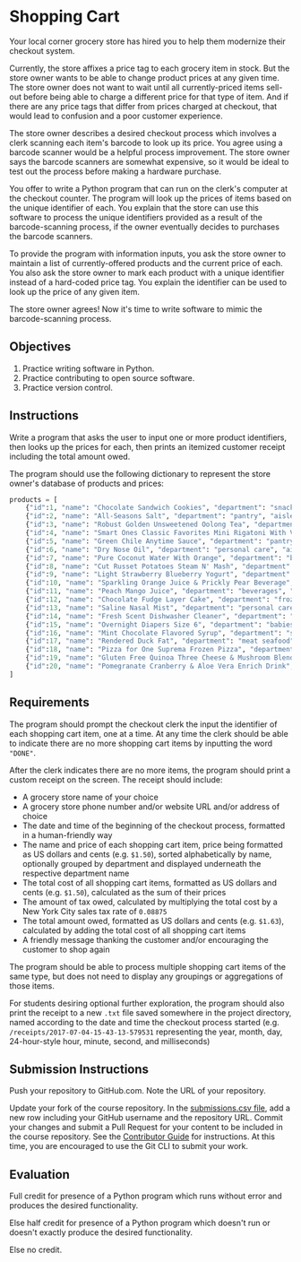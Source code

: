 # Shopping Cart

Your local corner grocery store has hired you to help them modernize their checkout system.

Currently, the store affixes a price tag to each grocery item in stock. But the store owner wants to be able to change product prices at any given time. The store owner does not want to wait until all currently-priced items sell-out before being able to charge a different price for that type of item. And if there are any price tags that differ from prices charged at checkout, that would lead to confusion and a poor customer experience.

The store owner describes a desired checkout process which involves a clerk scanning each item's barcode to look up its price. You agree using a barcode scanner would be a helpful process improvement. The store owner says the barcode scanners are somewhat expensive, so it would be ideal to test out the process before making a hardware purchase.

You offer to write a Python program that can run on the clerk's computer at the checkout counter. The program will look up the prices of items based on the unique identifier of each. You explain that the store can use this software to process the unique identifiers provided as a result of the barcode-scanning process, if the owner eventually decides to purchases the barcode scanners.

To provide the program with information inputs, you ask the store owner to maintain a list of currently-offered products and the current price of each. You also ask the store owner to mark each product with a unique identifier instead of a hard-coded price tag. You explain the identifier can be used to look up the price of any given item.

The store owner agrees! Now it's time to write software to mimic the barcode-scanning process.

## Objectives

  1. Practice writing software in Python.
  1. Practice contributing to open source software.
  1. Practice version control.

## Instructions

Write a program that asks the user to input one or more product identifiers, then looks up the prices for each, then prints an itemized customer receipt including the total amount owed.

The program should use the following dictionary to represent the store owner's database of products and prices:

```py
products = [
    {"id":1, "name": "Chocolate Sandwich Cookies", "department": "snacks", "aisle": "cookies cakes", "price": 3.50},
    {"id":2, "name": "All-Seasons Salt", "department": "pantry", "aisle": "spices seasonings", "price": 4.99},
    {"id":3, "name": "Robust Golden Unsweetened Oolong Tea", "department": "beverages", "aisle": "tea", "price": 2.49},
    {"id":4, "name": "Smart Ones Classic Favorites Mini Rigatoni With Vodka Cream Sauce", "department": "frozen", "aisle": "frozen meals", "price": 6.99},
    {"id":5, "name": "Green Chile Anytime Sauce", "department": "pantry", "aisle": "marinades meat preparation", "price": 7.99},
    {"id":6, "name": "Dry Nose Oil", "department": "personal care", "aisle": "cold flu allergy", "price": 21.99},
    {"id":7, "name": "Pure Coconut Water With Orange", "department": "beverages", "aisle": "juice nectars", "price": 3.50},
    {"id":8, "name": "Cut Russet Potatoes Steam N' Mash", "department": "frozen", "aisle": "frozen produce", "price": 4.25},
    {"id":9, "name": "Light Strawberry Blueberry Yogurt", "department": "dairy eggs", "aisle": "yogurt", "price": 6.50},
    {"id":10, "name": "Sparkling Orange Juice & Prickly Pear Beverage", "department": "beverages", "aisle": "water seltzer sparkling water", "price": 2.99},
    {"id":11, "name": "Peach Mango Juice", "department": "beverages", "aisle": "refrigerated", "price": 1.99},
    {"id":12, "name": "Chocolate Fudge Layer Cake", "department": "frozen", "aisle": "frozen dessert", "price": 18.50},
    {"id":13, "name": "Saline Nasal Mist", "department": "personal care", "aisle": "cold flu allergy", "price": 16.00},
    {"id":14, "name": "Fresh Scent Dishwasher Cleaner", "department": "household", "aisle": "dish detergents", "price": 4.99},
    {"id":15, "name": "Overnight Diapers Size 6", "department": "babies", "aisle": "diapers wipes", "price": 25.50},
    {"id":16, "name": "Mint Chocolate Flavored Syrup", "department": "snacks", "aisle": "ice cream toppings", "price": 4.50},
    {"id":17, "name": "Rendered Duck Fat", "department": "meat seafood", "aisle": "poultry counter", "price": 9.99},
    {"id":18, "name": "Pizza for One Suprema Frozen Pizza", "department": "frozen", "aisle": "frozen pizza", "price": 12.50},
    {"id":19, "name": "Gluten Free Quinoa Three Cheese & Mushroom Blend", "department": "dry goods pasta", "aisle": "grains rice dried goods", "price": 3.99},
    {"id":20, "name": "Pomegranate Cranberry & Aloe Vera Enrich Drink", "department": "beverages", "aisle": "juice nectars", "price": 4.25}
]
```

## Requirements

The program should prompt the checkout clerk the input the identifier of each shopping cart item, one at a time. At any time the clerk should be able to indicate there are no more shopping cart items by inputting the word `"DONE"`.

After the clerk indicates there are no more items, the program should print a custom receipt on the screen. The receipt should include:

  + A grocery store name of your choice
  + A grocery store phone number and/or website URL and/or address of choice
  + The date and time of the beginning of the checkout process, formatted in a human-friendly way
  + The name and price of each shopping cart item, price being formatted as US dollars and cents (e.g. `$1.50`), sorted alphabetically by name, optionally grouped by department and displayed underneath the respective department name
  + The total cost of all shopping cart items, formatted as US dollars and cents (e.g. `$1.50`), calculated as the sum of their prices
  + The amount of tax owed, calculated by multiplying the total cost by a New York City sales tax rate of `0.08875`
  + The total amount owed, formatted as US dollars and cents (e.g. `$1.63`), calculated by adding the total cost of all shopping cart items
  + A friendly message thanking the customer and/or encouraging the customer to shop again

The program should be able to process multiple shopping cart items of the same type, but does not need to display any groupings or aggregations of those items.

For students desiring optional further exploration, the program should also print the receipt to a new `.txt` file saved somewhere in the project directory, named according to the date and time the checkout process started (e.g. `/receipts/2017-07-04-15-43-13-579531` representing the year, month, day, 24-hour-style hour, minute, second, and milliseconds)

## Submission Instructions

Push your repository to GitHub.com. Note the URL of your repository.

Update your fork of the course repository. In the [submissions.csv file](submissions.csv), add a new row including your GitHub username and the repository URL. Commit your changes and submit a Pull Request for your content to be included in the course repository. See the [Contributor Guide](/CONTRIBUTING.md) for instructions. At this time, you are encouraged to use the Git CLI to submit your work.

## Evaluation

Full credit for presence of a Python program which runs without error and produces the desired functionality.

Else half credit for presence of a Python program which doesn't run or doesn't exactly produce the desired functionality.

Else no credit.
